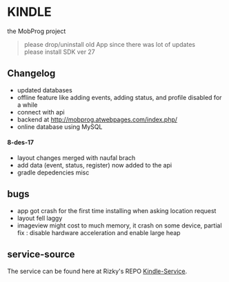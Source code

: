 # KINDLE
the MobProg project
> please drop/uninstall old App since there was lot of updates <br>
> please install SDK ver 27

## Changelog
* updated databases
* offline feature like adding events, adding status, and profile disabled for a while
* connect with api
* backend at http://mobprog.atwebpages.com/index.php/
* online database using MySQL

#### 8-des-17
* layout changes merged with naufal brach
* add data (event, status, register) now added to the api
* gradle depedencies misc

## bugs
- app got crash for the first time installing when asking location request
- layout fell laggy
- imageview might cost to much memory, it crash on some device, partial fix : disable hardware acceleration and enable large heap

## service-source
The service can be found here at Rizky's REPO [Kindle-Service](https://github.com/nugraharzk/Kindle-service).
